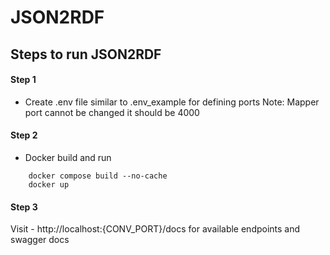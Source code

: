 # JSON2RDF

## Steps to run JSON2RDF

#### Step 1
- Create .env file similar to .env_example for defining ports
  Note: Mapper port cannot be changed it should be 4000 

#### Step 2

- Docker build and run 
```
    docker compose build --no-cache
    docker up
```

#### Step 3

Visit - http://localhost:{CONV_PORT}/docs for available endpoints and swagger docs